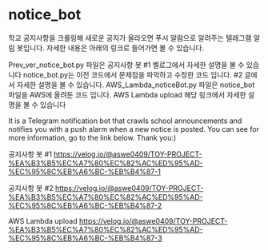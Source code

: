 # notice_bot

학교 공지사항을 크롤링해 새로운 공지가 올라오면 푸시 알람으로 알려주는 텔레그램 알림 봇입니다.
자세한 내용은 아래의 링크로 들어가면 볼 수 있습니다.

Prev_ver_notice_bot.py 파일은 공지사항 봇 #1 벨로그에서 자세한 설명을 볼 수 있습니다
notice_bot.py는 이전 코드에서 문제점을 파악하고 수정한 코드 입니다. #2 글에서 자세한 설명을 볼 수 있습니다.
AWS_Lambda_noticeBot.py 파일은 notice_bot 파일을 AWS에 올려둔 코드 입니다.  AWS Lambda upload 해당 링크에서 자세한 설명을 볼 수 있습니다


It is a Telegram notification bot that crawls school announcements and notifies you with a push alarm when a new notice is posted.
You can see for more information, go to the link below.
Thank you:)

공지사항 봇 #1
https://velog.io/@aswe0409/TOY-PROJECT-%EA%B3%B5%EC%A7%80%EC%82%AC%ED%95%AD-%EC%95%8C%EB%A6%BC-%EB%B4%87-1

공지사항 봇 #2 
https://velog.io/@aswe0409/TOY-PROJECT-%EA%B3%B5%EC%A7%80%EC%82%AC%ED%95%AD-%EC%95%8C%EB%A6%BC-%EB%B4%87-2

AWS Lambda upload
https://velog.io/@aswe0409/TOY-PROJECT-%EA%B3%B5%EC%A7%80%EC%82%AC%ED%95%AD-%EC%95%8C%EB%A6%BC-%EB%B4%87-3
